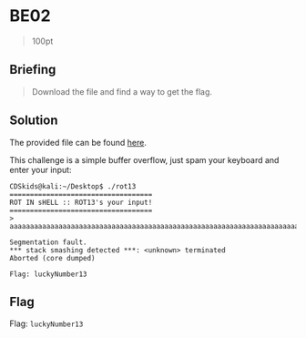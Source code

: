 # BE02
> 100pt

## Briefing
> Download the file and find a way to get the flag.

## Solution
The provided file can be found [here](be02.zip).

This challenge is a simple buffer overflow, just spam your keyboard and enter your input:

```console
CDSkids@kali:~/Desktop$ ./rot13
===================================
ROT IN sHELL :: ROT13's your input!
===================================
> aaaaaaaaaaaaaaaaaaaaaaaaaaaaaaaaaaaaaaaaaaaaaaaaaaaaaaaaaaaaaaaaaaaaaaaaaaaaaaaaaaaaaaaa

Segmentation fault.
*** stack smashing detected ***: <unknown> terminated
Aborted (core dumped)

Flag: luckyNumber13
```
## Flag
Flag: `luckyNumber13`
